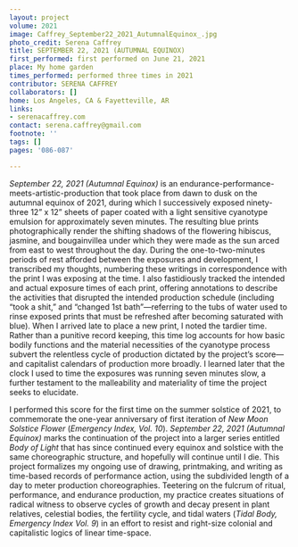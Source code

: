 ```yaml
---
layout: project
volume: 2021
image: Caffrey_September22_2021_AutumnalEquinox_.jpg
photo_credit: Serena Caffrey
title: SEPTEMBER 22, 2021 (AUTUMNAL EQUINOX)
first_performed: first performed on June 21, 2021
place: My home garden
times_performed: performed three times in 2021
contributor: SERENA CAFFREY
collaborators: []
home: Los Angeles, CA & Fayetteville, AR
links:
- serenacaffrey.com
contact: serena.caffrey@gmail.com
footnote: ''
tags: []
pages: '086-087'

---
```


*September 22, 2021 (Autumnal Equinox)* is an endurance-performance-meets-artistic-production that took place from dawn to dusk on the autumnal equinox of 2021, during which I successively exposed ninety-three 12” x 12” sheets of paper coated with a light sensitive cyanotype emulsion for approximately seven minutes. The resulting blue prints photographically render the shifting shadows of the flowering hibiscus, jasmine, and bougainvillea under which they were made as the sun arced from east to west throughout the day. During the one-to-two-minutes periods of rest afforded between the exposures and development, I transcribed my thoughts, numbering these writings in correspondence with the print I was exposing at the time. I also fastidiously tracked the intended and actual exposure times of each print, offering annotations to describe the activities that disrupted the intended production schedule (including “took a shit,” and “changed 1st bath”—referring to the tubs of water used to rinse exposed prints that must be refreshed after becoming saturated with blue). When I arrived late to place a new print, I noted the tardier time. Rather than a punitive record keeping, this time log accounts for how basic bodily functions and the material necessities of the cyanotype process subvert the relentless cycle of production dictated by the project’s score—and capitalist calendars of production more broadly. I learned later that the clock I used to time the exposures was running seven minutes slow, a further testament to the malleability and materiality of time the project seeks to elucidate. 

I performed this score for the first time on the summer solstice of 2021, to commemorate the one-year anniversary of first iteration of *New Moon Solstice Flower* (*Emergency Index, Vol. 10*). *September 22, 2021 (Autumnal Equinox)* marks the continuation of the project into a larger series entitled *Body of Light* that has since continued every equinox and solstice with the same choreographic structure, and hopefully will continue until I die. This project formalizes my ongoing use of drawing, printmaking, and writing as time-based records of performance action, using the subdivided length of a day to meter production choreographies. Teetering on the fulcrum of ritual, performance, and endurance production, my practice creates situations of radical witness to observe cycles of growth and decay present in plant relatives, celestial bodies, the fertility cycle, and tidal waters (*Tidal Body, Emergency Index Vol. 9*) in an effort to resist and right-size colonial and capitalistic logics of linear time-space.
